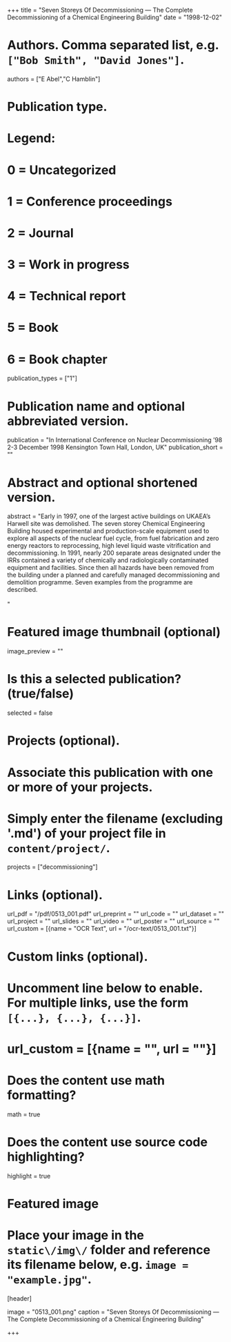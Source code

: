 +++
title = "Seven Storeys Of Decommissioning — The Complete Decommissioning of a Chemical Engineering Building" 
date = "1998-12-02"

# Authors. Comma separated list, e.g. `["Bob Smith", "David Jones"]`.
authors = ["E Abel","C Hamblin"]

# Publication type.
# Legend:
# 0 = Uncategorized
# 1 = Conference proceedings
# 2 = Journal
# 3 = Work in progress
# 4 = Technical report
# 5 = Book
# 6 = Book chapter
publication_types = ["1"]

# Publication name and optional abbreviated version.
publication = "In International Conference on Nuclear Decommissioning ’98 2-3 December 1998 Kensington Town Hall, London, UK"
publication_short = ""

# Abstract and optional shortened version.
abstract = "Early in 1997, one of the largest active buildings on UKAEA’s Harwell site was demolished. The seven storey Chemical Engineering Building housed experimental and production-scale equipment used to explore all aspects of the nuclear fuel cycle, from fuel fabrication and zero energy reactors to reprocessing, high level liquid waste vitrification and decommissioning. In 1991, nearly 200 separate areas designated under the IRRs contained a variety of chemically and radiologically contaminated equipment and facilities. Since then all hazards have been removed from the building under a planned and carefully managed decommissioning and demolition programme. Seven examples from the programme are described.<br><br>"

# Featured image thumbnail (optional)
image_preview = ""

# Is this a selected publication? (true/false)
selected = false

# Projects (optional).
#   Associate this publication with one or more of your projects.
#   Simply enter the filename (excluding '.md') of your project file in `content/project/`.
projects = ["decommissioning"]

# Links \(optional\).

url_pdf = "/pdf/0513_001.pdf"
url_preprint = ""
url_code = ""
url_dataset = ""
url_project = ""
url_slides = ""
url_video = ""
url_poster = ""
url_source = ""
url_custom = [{name = "OCR Text", url = "/ocr-text/0513_001.txt"}] 

# Custom links (optional).
#   Uncomment line below to enable. For multiple links, use the form `[{...}, {...}, {...}]`.
# url_custom = [{name = "", url = ""}]

# Does the content use math formatting?
math = true

# Does the content use source code highlighting?
highlight = true

# Featured image
# Place your image in the `static\/img\/` folder and reference its filename below, e.g. `image = "example.jpg"`.
[header]

image = "0513_001.png"
caption = "Seven Storeys Of Decommissioning — The Complete Decommissioning of a Chemical Engineering Building"

+++

